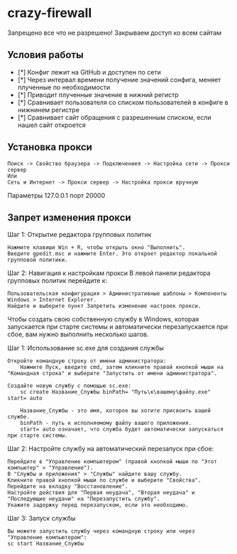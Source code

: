 # crazy-firewall

Запрещено все что не разрешено! Закрываем доступ ко всем сайтам

##  Условия работы

- [*] Конфиг лежит на GitHub и доступен по сети
- [*] Через интервал времени получение значений сонфига, меняет плученные по необходимости
- [*] Приводит плученные значение в нижний регистр 
- [*] Сравнивает пользователя со списком пользователей в конфиге в нижнинем регистре
- [*] Сравнивает сайт обращения с разрешенным списком, если нашел сайт откроется

## Установка прокси

    Поиск -> Свойство браузера -> Подключениея -> Настройка сети -> Прокси сервер
    Или
    Сеть и Интернет -> Прокси сервер -> Настройка прокси вручную

Параметры 127.0.0.1 порт 20000

## Запрет изменения прокси

Шаг 1: Открытие редактора групповых политик

    Нажмите клавиши Win + R, чтобы открыть окно "Выполнить".
    Введите gpedit.msc и нажмите Enter. Это откроет редактор локальной групповой политики.

Шаг 2: Навигация к настройкам прокси В левой панели редактора групповых политик перейдите к:

    Пользовательская конфигурация > Административные шаблоны > Компоненты Windows > Internet Explorer.
    Найдите и выберите пункт Запретить изменение настроек прокси.

Чтобы создать свою собственную службу в Windows, которая запускается при старте системы и автоматически перезапускается при сбое, вам нужно выполнить несколько шагов.

Шаг 1: Использование sc.exe для создания службы

    Откройте командную строку от имени администратора:
        Нажмите Пуск, введите cmd, затем кликните правой кнопкой мыши на "Командная строка" и выберите "Запустить от имени администратора".

    Создайте новую службу с помощью sc.exe:
        sc create Название_Службы binPath= "Путь\к\вашему\файлу.exe" start= auto

        Название_Службы - это имя, которое вы хотите присвоить вашей службе.
        binPath - путь к исполняемому файлу вашего приложения.
        start= auto означает, что служба будет автоматически запускаться при старте системы.

Шаг 2: Настройте службу на автоматический перезапуск при сбое:
    
    Перейдите в "Управление компьютером" (правой кнопкой мыши по "Этот компьютер" > "Управление").
    В "Службы и приложения" > "Службы" найдите вашу службу.
    Кликните правой кнопкой мыши по службе и выберите "Свойства".
    Перейдите на вкладку "Восстановление".
    Настройте действия для "Первая неудача", "Вторая неудача" и "Последующие неудачи" на "Перезапустить службу".
    Укажите задержку перед перезапуском, если это необходимо.

Шаг 3: Запуск службы

    Вы можете запустить службу через командную строку или через "Управление компьютером":
    sc start Название_Службы